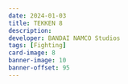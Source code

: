 ```yaml
---
date: 2024-01-03
title: TEKKEN 8
description:
developer: BANDAI NAMCO Studios
tags: [Fighting]
card-image: 8
banner-image: 10
banner-offset: 95
---
```

